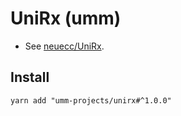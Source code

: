 # UniRx (umm)

* See [neuecc/UniRx](https://github.com/neuecc/UniRx).

## Install

```shell
yarn add "umm-projects/unirx#^1.0.0"
```

